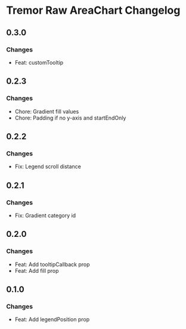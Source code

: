 # Tremor Raw AreaChart Changelog

## 0.3.0

### Changes

- Feat: customTooltip

## 0.2.3

### Changes

- Chore: Gradient fill values
- Chore: Padding if no y-axis and startEndOnly

## 0.2.2

### Changes

- Fix: Legend scroll distance

## 0.2.1

### Changes

- Fix: Gradient category id

## 0.2.0

### Changes

- Feat: Add tooltipCallback prop
- Feat: Add fill prop

## 0.1.0

### Changes

- Feat: Add legendPosition prop
